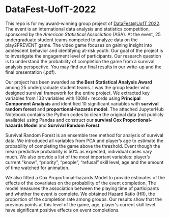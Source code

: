 # DataFest-UofT-2022
This repo is for my award-winning group project of [DataFest@UofT 2022](https://www.statistics.utoronto.ca/news/u-t-students-go-win-data-competition-interactive-video-game-risk-youth). The event is an international data analysis and statistics competition, sponsored by the *American Statistical Association* (ASA). At the event, 25 undergraduate student teams competed to analyze data on the play2PREVENT game. The video game focuses on gaining insight into adolescent behavior and identifying at-risk youth. Our goal of the project is to investigate the engagement level of participants. Our research question is to understand the probability of completion the game from a survival analysis perspective. You may find our final results in our write-up and the final presentation (.pdf).

Our project has been awarded as **the Best Statistical Analysis Award** among 25 undergraduate student teams. I was the group leader who designed survival framework for the entire project. We extracted key variables from 133 variables with 100M+ records using **Principal Component Analysis** and identified 10 significant variables with **survival random forest** and **proportional-hazards model**.  The attached JupyterHub Notebook contains the Python codes to clean the original data (not publicly available) using Pandas and construct our **survival Cox Proportional-hazards Model** and **Survival Random Forest**.

Survival Random Forest is an ensemble tree method for analysis of survival data. We introduced all variables
from PCA and player’s age to estimate the probability of completing the game above the threshold. Event though
the mean predictive probability is 50% as expected, individual cases vary much. We also provide a list of the most important variables: player’s current “know”, “priority”, “people”, “refusal” skill level, age and the amount of time watched for animation. 

We also fitted a Cox Proportional-hazards Model to provide estimates of the effects of the covariates on the probability of the event completion. The model measures the association between the playing time of participants and whether the event is complete. We obtained Hazard Ratio (HR), the proportion of the completion rate among groups. Our results show that the previous points at this level of the game, age, player's current skill level have significant positive effects on event completions. 
